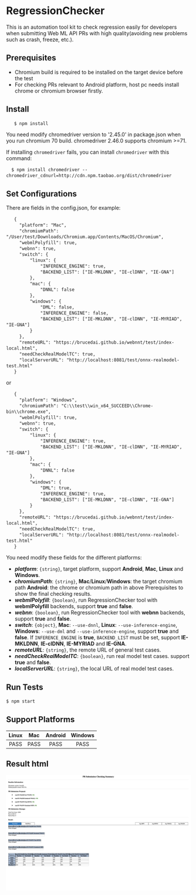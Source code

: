 # RegressionChecker
This is an automation tool kit to check regression easily for developers when submitting Web ML API PRs with high quality(avoiding new problems such as crash, freeze, etc.).

## Prerequisites
* Chromium build is required to be installed on the target device before the test
* For checking PRs relevant to Android platform, host pc needs install chrome or chromium browser firstly.

## Install
```sh
   $ npm install
```
   You need modify chromedriver version to '2.45.0' in package.json when you run chromium 70 build. chromedriver 2.46.0 supports chromium >=71.

   If installing `chromedriver` fails, you can install `chromedriver` with this command:

      $ npm install chromedriver --chromedriver_cdnurl=http://cdn.npm.taobao.org/dist/chromedriver

## Set Configurations
   There are fields in the config.json, for example:
```
   {
     "platform": "Mac",
     "chromiumPath": "/User/test/Downloads/Chromium.app/Contents/MacOS/Chromium",
     "webmlPolyfill": true,
     "webnn": true,
     "switch": {
         "linux": {
             "INFERENCE_ENGINE": true,
             "BACKEND_LIST": ["IE-MKLDNN", "IE-clDNN", "IE-GNA"]
         },
         "mac": {
             "DNNL": false
         },
         "windows": {
             "DML": false,
             "INFERENCE_ENGINE": false,
             "BACKEND_LIST": ["IE-MKLDNN", "IE-clDNN", "IE-MYRIAD", "IE-GNA"]
         }
     },
     "remoteURL": "https://brucedai.github.io/webnnt/test/index-local.html",
     "needCheckRealModelTC": true,
     "localServerURL": "http://localhost:8081/test/onnx-realmodel-test.html"
   }
```
   or
```
   {
     "platform": "Windows",
     "chromiumPath": "C:\\test\\win_x64_SUCCEED\\Chrome-bin\\chrome.exe",
     "webmlPolyfill": true,
     "webnn": true,
     "switch": {
         "linux": {
             "INFERENCE_ENGINE": true,
             "BACKEND_LIST": ["IE-MKLDNN", "IE-clDNN", "IE-MYRIAD", "IE-GNA"]
         },
         "mac": {
             "DNNL": false
         },
         "windows": {
             "DML": true,
             "INFERENCE_ENGINE": true,
             "BACKEND_LIST": ["IE-MKLDNN", "IE-clDNN", "IE-GNA"]
         }
     },
     "remoteURL": "https://brucedai.github.io/webnnt/test/index-local.html",
     "needCheckRealModelTC": true,
     "localServerURL": "http://localhost:8081/test/onnx-realmodel-test.html"
   }
```
   You need modify these fields for the different platforms:
   + **_platform_**: `{string}`, target platform, support **Android**, **Mac**, **Linux** and **Windows**.
   + **_chromiumPath_**: `{string}`, **Mac**/**Linux**/**Windows**: the target chromium path   **Android**: the chrome or chromium path in above Prerequisites to show the final checking results.
   + **_webmlPolyfill_**: `{boolean}`, run RegressionChecker tool with **webmlPolyfill** backends, support **true** and **false**.
   + **_webnn_**: `{boolean}`, run RegressionChecker tool with **webnn** backends, support **true** and **false**.
   + **_switch_**: `{object}`, **Mac**: `--use-dnnl`, **Linux**: `--use-inference-engine`, **Windows**: `--use-dml` and `--use-inference-engine`, support **true** and **false**. If `INFERENCE_ENGINE` is **true**, `BACKEND_LIST` must be set, support **IE-MKLDNN**,  **IE-clDNN**, **IE-MYRIAD** and **IE-GNA**.
   + **_remoteURL_**: `{string}`, the remote URL of general test cases.
   + **_needCheckRealModelTC_**: `{boolean}`, run real model test cases. support **true** and **false**.
   + **_localServerURL_**: `{string}`, the local URL of real model test cases.

## Run Tests

```sh
$ npm start
```

## Support Platforms

|  Linux  |   Mac   |  Android  |  Windows  |
|  :---:  |  :---:  |   :---:   |   :---:   |
|  PASS   |   PASS  |    PASS   |    PASS   |

## Result html

![result-html](./baseline/result-html.png)
